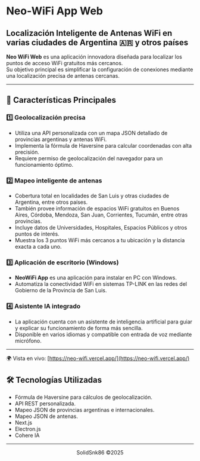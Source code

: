 # Neo-WiFi App Web

## Localización Inteligente de Antenas WiFi en varias ciudades de Argentina 🇦🇷 y otros países

**Neo WiFi Web** es una aplicación innovadora diseñada para localizar los puntos de acceso WiFi gratuitos más cercanos.  
Su objetivo principal es simplificar la configuración de conexiones mediante una localización precisa de antenas cercanas.

---

## 📌 Características Principales

### 1️⃣ Geolocalización precisa
- Utiliza una API personalizada con un mapa JSON detallado de provincias argentinas y antenas WiFi.
- Implementa la fórmula de Haversine para calcular coordenadas con alta precisión.
- Requiere permiso de geolocalización del navegador para un funcionamiento óptimo.

### 2️⃣ Mapeo inteligente de antenas
- Cobertura total en localidades de San Luis y otras ciudades de Argentina, entre otros países.
- También provee información de espacios WiFi gratuitos en Buenos Aires, Córdoba, Mendoza, San Juan, Corrientes, Tucumán, entre otras provincias.
- Incluye datos de Universidades, Hospitales, Espacios Públicos y otros puntos de interés.
- Muestra los 3 puntos WiFi más cercanos a tu ubicación y la distancia exacta a cada uno.

### 3️⃣ Aplicación de escritorio (Windows)
- **NeoWiFi App** es una aplicación para instalar en PC con Windows.
- Automatiza la conectividad WiFi en sistemas TP-LINK en las redes del Gobierno de la Provincia de San Luis.


### 4️⃣ Asistente IA integrado
- La aplicación cuenta con un asistente de inteligencia artificial para guiar y explicar su funcionamiento de forma más sencilla.
- Disponible en varios idiomas y compatible con entrada de voz mediante micrófono.

---

🌍 Vista en vivo: [https://neo-wifi.vercel.app/](https://neo-wifi.vercel.app/)

## 🛠️ Tecnologías Utilizadas

- Fórmula de Haversine para cálculos de geolocalización.
- API REST personalizada.
- Mapeo JSON de provincias argentinas e internacionales.
- Mapeo JSON de antenas.
- Next.js
- Electron.js
- Cohere IA
---

<div align="center">
  <p>SolidSnk86 ©2025</p>
</div>
